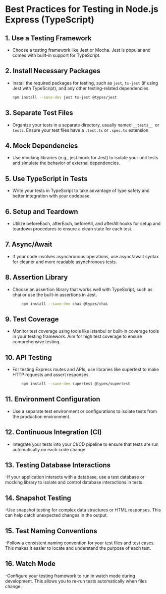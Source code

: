 # Best Practices for Testing in Node.js Express (TypeScript)

## 1. Use a Testing Framework

- Choose a testing framework like Jest or Mocha. Jest is popular and comes with built-in support for TypeScript.

## 2. Install Necessary Packages

- Install the required packages for testing, such as `jest`, `ts-jest` (if using Jest with TypeScript), and any other testing-related dependencies.

  ```bash
  npm install --save-dev jest ts-jest @types/jest
  ```

## 3. Separate Test Files

- Organize your tests in a separate directory, usually named `__tests__ `or `tests`. Ensure your test files have a `.test.ts` or `.spec.ts` extension.

## 4. Mock Dependencies

- Use mocking libraries (e.g., jest.mock for Jest) to isolate your unit tests and simulate the behavior of external dependencies.

## 5. Use TypeScript in Tests

- Write your tests in TypeScript to take advantage of type safety and better integration with your codebase.

## 6. Setup and Teardown

- Utilize beforeEach, afterEach, beforeAll, and afterAll hooks for setup and teardown procedures to ensure a clean state for each test.

## 7. Async/Await

- If your code involves asynchronous operations, use async/await syntax for cleaner and more readable asynchronous tests.

## 8. Assertion Library

- Choose an assertion library that works well with TypeScript, such as chai or use the built-in assertions in Jest.

  ```bash
      npm install --save-dev chai @types/chai
  ```

## 9. Test Coverage

- Monitor test coverage using tools like istanbul or built-in coverage tools in your testing framework. Aim for high test coverage to ensure comprehensive testing.

## 10. API Testing

- For testing Express routes and APIs, use libraries like supertest to make HTTP requests and assert responses.

  ```bash
      npm install --save-dev supertest @types/supertest
  ```

## 11. Environment Configuration

- Use a separate test environment or configurations to isolate tests from the production environment.

## 12. Continuous Integration (CI)

- Integrate your tests into your CI/CD pipeline to ensure that tests are run automatically on each code change.

## 13. Testing Database Interactions

-If your application interacts with a database, use a test database or mocking library to isolate and control database interactions in tests.

## 14. Snapshot Testing

-Use snapshot testing for complex data structures or HTML responses. This can help catch unexpected changes in the output.

## 15. Test Naming Conventions

-Follow a consistent naming convention for your test files and test cases. This makes it easier to locate and understand the purpose of each test.

## 16. Watch Mode

-Configure your testing framework to run in watch mode during development. This allows you to re-run tests automatically when files change.
